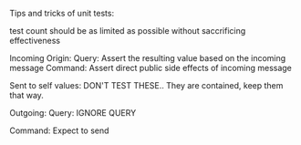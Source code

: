 Tips and tricks of unit tests:
  
  test count should be as limited as possible without saccrificing effectiveness


<!-- Testing a function based on origin of message -->

Incoming Origin:
  Query: 
    Assert the resulting value based on the incoming message
  Command:
    Assert direct public side effects of incoming message

Sent to self values:
  DON'T TEST THESE.. They are contained, keep them that way.

Outgoing:
  Query: IGNORE QUERY

  Command: Expect to send
